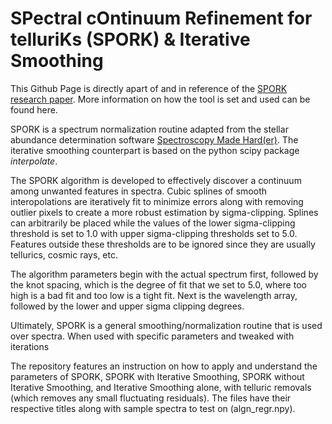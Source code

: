 # SPectral cOntinuum Refinement for telluriKs (SPORK) & Iterative Smoothing

This Github Page is directly apart of and in reference of the [SPORK research paper](https://arxiv.org/abs/2108.12057). More information on how the tool is set and used can be found here.

SPORK is a spectrum normalization routine adapted from  the  stellar  abundance  determination  software [Spectroscopy Made Hard(er)](https://github.com/andycasey/smhr). The iterative smoothing counterpart is based on the python scipy package *interpolate*.

The SPORK algorithm is developed to effectively discover a continuum among unwanted features in spectra.
Cubic splines of smooth interopolations are iteratively fit to minimize errors along with removing outlier pixels to create a more robust estimation by sigma-clipping. Splines can arbitrarily be placed while the values of the lower sigma-clipping threshold is set to 1.0 with upper sigma-clipping thresholds set to 5.0. Features outside these thresholds are to be ignored since they are usually tellurics, cosmic rays, etc.

The algorithm parameters begin with the actual spectrum first, followed by the knot spacing, which is the degree of fit that we set to 5.0, where too high is a bad fit and too low is a tight fit. Next is the wavelength array, followed by the lower and upper sigma clipping degrees.

Ultimately, SPORK is a general smoothing/normalization routine that is used over spectra. When used with specific parameters and tweaked with iterations

The repository features an instruction on how to apply and understand the parameters of SPORK, SPORK with Iterative Smoothing, SPORK without Iterative Smoothing, and Iterative Smoothing alone, with telluric removals (which removes any small fluctuating residuals). The files have their respective titles along with sample spectra to test on (algn_regr.npy).


